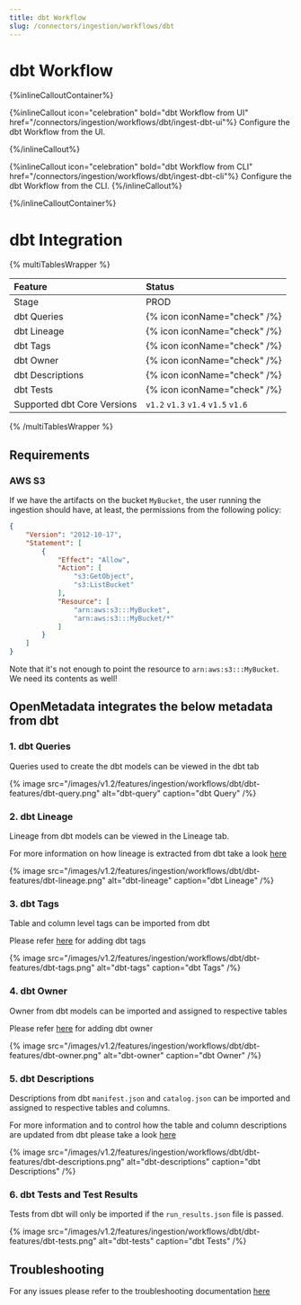 ```yaml
---
title: dbt Workflow
slug: /connectors/ingestion/workflows/dbt
---
```


# dbt Workflow

{%inlineCalloutContainer%}

{%inlineCallout
  icon="celebration"
  bold="dbt Workflow from UI"
  href="/connectors/ingestion/workflows/dbt/ingest-dbt-ui"%}
Configure the dbt Workflow from the UI.

{%/inlineCallout%}

{%inlineCallout
  icon="celebration"
  bold="dbt Workflow from CLI"
  href="/connectors/ingestion/workflows/dbt/ingest-dbt-cli"%}
Configure the dbt Workflow from the CLI.
{%/inlineCallout%}

{%/inlineCalloutContainer%}

# dbt Integration

{% multiTablesWrapper %}

| Feature                     | Status                            |
| :-------------------------- | :-------------------------------- |
| Stage                       | PROD                              |
| dbt Queries                 | {% icon iconName="check" /%}      |
| dbt Lineage                 | {% icon iconName="check" /%}      |
| dbt Tags                    | {% icon iconName="check" /%}      |
| dbt Owner                   | {% icon iconName="check" /%}      |
| dbt Descriptions            | {% icon iconName="check" /%}      |
| dbt Tests                   | {% icon iconName="check" /%}      |
| Supported dbt Core Versions | `v1.2` `v1.3` `v1.4` `v1.5` `v1.6`|

{% /multiTablesWrapper %}

## Requirements

### AWS S3

If we have the artifacts on the bucket `MyBucket`, the user running the ingestion should have, at least, the permissions
from the following policy:

```json
{
    "Version": "2012-10-17",
    "Statement": [
        {
            "Effect": "Allow",
            "Action": [
                "s3:GetObject",
                "s3:ListBucket"
            ],
            "Resource": [
                "arn:aws:s3:::MyBucket",
                "arn:aws:s3:::MyBucket/*"
            ]
        }
    ]
}
```

Note that it's not enough to point the resource to `arn:aws:s3:::MyBucket`. We need its contents as well!


## OpenMetadata integrates the below metadata from dbt

### 1. dbt Queries

Queries used to create the dbt models can be viewed in the dbt tab

{% image
  src="/images/v1.2/features/ingestion/workflows/dbt/dbt-features/dbt-query.png"
  alt="dbt-query"
  caption="dbt Query"
 /%}


### 2. dbt Lineage

Lineage from dbt models can be viewed in the Lineage tab.

For more information on how lineage is extracted from dbt take a look [here](/connectors/ingestion/workflows/dbt/ingest-dbt-lineage)

{% image
  src="/images/v1.2/features/ingestion/workflows/dbt/dbt-features/dbt-lineage.png"
  alt="dbt-lineage"
  caption="dbt Lineage"
 /%}


### 3. dbt Tags

Table and column level tags can be imported from dbt

Please refer [here](/connectors/ingestion/workflows/dbt/ingest-dbt-tags) for adding dbt tags

{% image
  src="/images/v1.2/features/ingestion/workflows/dbt/dbt-features/dbt-tags.png"
  alt="dbt-tags"
  caption="dbt Tags"
 /%}



### 4. dbt Owner

Owner from dbt models can be imported and assigned to respective tables

Please refer [here](/connectors/ingestion/workflows/dbt/ingest-dbt-owner) for adding dbt owner

{% image
  src="/images/v1.2/features/ingestion/workflows/dbt/dbt-features/dbt-owner.png"
  alt="dbt-owner"
  caption="dbt Owner"
 /%}


### 5. dbt Descriptions

Descriptions from dbt `manifest.json` and `catalog.json` can be imported and assigned to respective tables and columns.

For more information and to control how the table and column descriptions are updated from dbt please take a look [here](/connectors/ingestion/workflows/dbt/ingest-dbt-descriptions)

{% image
  src="/images/v1.2/features/ingestion/workflows/dbt/dbt-features/dbt-descriptions.png"
  alt="dbt-descriptions"
  caption="dbt Descriptions"
 /%}


### 6. dbt Tests and Test Results

Tests from dbt will only be imported if the `run_results.json` file is passed.

{% image
  src="/images/v1.2/features/ingestion/workflows/dbt/dbt-features/dbt-tests.png"
  alt="dbt-tests"
  caption="dbt Tests"
 /%}

## Troubleshooting

For any issues please refer to the troubleshooting documentation [here](/connectors/ingestion/workflows/dbt/dbt-troubleshooting)
